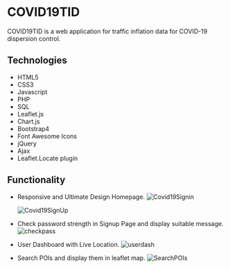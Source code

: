 # COVID19TID
COVID19TID is a web application for traffic inflation data for COVID-19 dispersion control.

## Technologies
  * HTML5
  * CSS3
  * Javascript
  * PHP
  * SQL
  * Leaflet.js
  * Chart.js
  * Bootstrap4
  * Font Awesome Icons
  * jQuery
  * Ajax
  * Leaflet.Locate plugin
 
 ## Functionality

 * Responsive and Ultimate Design Homepage.
   ![Covid19Signin](https://user-images.githubusercontent.com/51766689/152643723-e19f00a7-f889-4538-b09f-b5aa7e4be511.PNG)
   
   ![Covid19SignUp](https://user-images.githubusercontent.com/51766689/152643721-87e6c470-4085-4d2d-ab6a-4ba18c62cd52.PNG)

 * Check password strength in Signup Page and display suitable message.
   ![checkpass](https://user-images.githubusercontent.com/51766689/152643724-a68b033a-558e-4cff-9c4c-93ca90b91e20.PNG)

 * User Dashboard with Live Location.
   ![userdash](https://user-images.githubusercontent.com/51766689/152643643-f64918f5-6ef4-43d0-b317-4a5d711383ca.PNG)
  
 * Search POIs and display them in leaflet map.
  ![SearchPOIs](https://user-images.githubusercontent.com/51766689/153107984-95d5681a-2020-4378-baca-889556004382.PNG)

